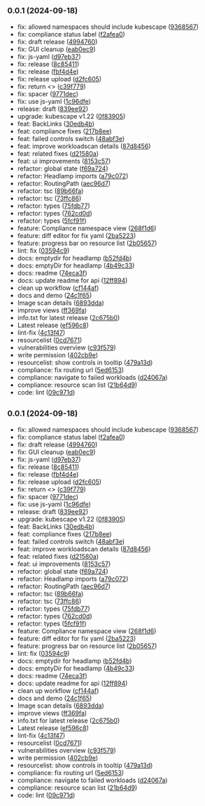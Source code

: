 ## <small>0.0.1 (2024-09-18)</small>

* fix: allowed namespaces should include kubescape ([9368567](https://github.com/Kubebeam/kubescape-headlamp-plugin/commit/9368567))
* fix: compliance status label ([f2afea0](https://github.com/Kubebeam/kubescape-headlamp-plugin/commit/f2afea0))
* fix: draft release ([4994760](https://github.com/Kubebeam/kubescape-headlamp-plugin/commit/4994760))
* fix: GUI cleanup ([eab0ec9](https://github.com/Kubebeam/kubescape-headlamp-plugin/commit/eab0ec9))
* fix: js-yaml ([d97eb37](https://github.com/Kubebeam/kubescape-headlamp-plugin/commit/d97eb37))
* fix: release ([8c85411](https://github.com/Kubebeam/kubescape-headlamp-plugin/commit/8c85411))
* fix: release ([fbf4d4e](https://github.com/Kubebeam/kubescape-headlamp-plugin/commit/fbf4d4e))
* fix: release upload ([d2fc605](https://github.com/Kubebeam/kubescape-headlamp-plugin/commit/d2fc605))
* fix: return <> ([c39f779](https://github.com/Kubebeam/kubescape-headlamp-plugin/commit/c39f779))
* fix: spacer ([9771dec](https://github.com/Kubebeam/kubescape-headlamp-plugin/commit/9771dec))
* fix: use js-yaml ([1c96dfe](https://github.com/Kubebeam/kubescape-headlamp-plugin/commit/1c96dfe))
* release: draft ([839ee92](https://github.com/Kubebeam/kubescape-headlamp-plugin/commit/839ee92))
* upgrade: kubescape v1.22 ([0f83905](https://github.com/Kubebeam/kubescape-headlamp-plugin/commit/0f83905))
* feat: BackLinks ([30edb4b](https://github.com/Kubebeam/kubescape-headlamp-plugin/commit/30edb4b))
* feat: compliance fixes ([217b8ee](https://github.com/Kubebeam/kubescape-headlamp-plugin/commit/217b8ee))
* feat: failed controls switch ([48abf3e](https://github.com/Kubebeam/kubescape-headlamp-plugin/commit/48abf3e))
* feat: improve workloadscan details ([87d8456](https://github.com/Kubebeam/kubescape-headlamp-plugin/commit/87d8456))
* feat: related fixes ([d21580a](https://github.com/Kubebeam/kubescape-headlamp-plugin/commit/d21580a))
* feat: ui improvements ([8153c57](https://github.com/Kubebeam/kubescape-headlamp-plugin/commit/8153c57))
* refactor: global state ([f69a724](https://github.com/Kubebeam/kubescape-headlamp-plugin/commit/f69a724))
* refactor: Headlamp imports ([a79c072](https://github.com/Kubebeam/kubescape-headlamp-plugin/commit/a79c072))
* refactor: RoutingPath ([aec96d7](https://github.com/Kubebeam/kubescape-headlamp-plugin/commit/aec96d7))
* refactor: tsc ([89b66fa](https://github.com/Kubebeam/kubescape-headlamp-plugin/commit/89b66fa))
* refactor: tsc ([73ffc86](https://github.com/Kubebeam/kubescape-headlamp-plugin/commit/73ffc86))
* refactor: types ([75fdb77](https://github.com/Kubebeam/kubescape-headlamp-plugin/commit/75fdb77))
* refactor: types ([762cd0d](https://github.com/Kubebeam/kubescape-headlamp-plugin/commit/762cd0d))
* refactor: types ([5fcf91f](https://github.com/Kubebeam/kubescape-headlamp-plugin/commit/5fcf91f))
* feature: Compliance namespace view ([268f1d6](https://github.com/Kubebeam/kubescape-headlamp-plugin/commit/268f1d6))
* feature: diff editor for fix yaml ([2ba5223](https://github.com/Kubebeam/kubescape-headlamp-plugin/commit/2ba5223))
* feature: progress bar on resource list ([2b05657](https://github.com/Kubebeam/kubescape-headlamp-plugin/commit/2b05657))
* lint: fix ([03594c9](https://github.com/Kubebeam/kubescape-headlamp-plugin/commit/03594c9))
* docs: emptydir for headlamp ([b52fd4b](https://github.com/Kubebeam/kubescape-headlamp-plugin/commit/b52fd4b))
* docs: emptyDir for headlamp ([4b49c33](https://github.com/Kubebeam/kubescape-headlamp-plugin/commit/4b49c33))
* docs: readme ([74eca3f](https://github.com/Kubebeam/kubescape-headlamp-plugin/commit/74eca3f))
* docs: update readme for api ([12ff894](https://github.com/Kubebeam/kubescape-headlamp-plugin/commit/12ff894))
* clean up workflow ([cf144af](https://github.com/Kubebeam/kubescape-headlamp-plugin/commit/cf144af))
* docs and demo ([24c1f65](https://github.com/Kubebeam/kubescape-headlamp-plugin/commit/24c1f65))
* Image scan details ([6893dda](https://github.com/Kubebeam/kubescape-headlamp-plugin/commit/6893dda))
* improve views ([ff369fa](https://github.com/Kubebeam/kubescape-headlamp-plugin/commit/ff369fa))
* info.txt for latest release ([2c675b0](https://github.com/Kubebeam/kubescape-headlamp-plugin/commit/2c675b0))
* Latest release ([ef596c8](https://github.com/Kubebeam/kubescape-headlamp-plugin/commit/ef596c8))
* lint-fix ([4c13f47](https://github.com/Kubebeam/kubescape-headlamp-plugin/commit/4c13f47))
* resourcelist ([0cd7671](https://github.com/Kubebeam/kubescape-headlamp-plugin/commit/0cd7671))
* vulnerabilities overview ([c93f579](https://github.com/Kubebeam/kubescape-headlamp-plugin/commit/c93f579))
* write permission ([402cb9e](https://github.com/Kubebeam/kubescape-headlamp-plugin/commit/402cb9e))
* resourcelist: show controls in tooltip ([479a13d](https://github.com/Kubebeam/kubescape-headlamp-plugin/commit/479a13d))
* compliance: fix routing url ([5ed6153](https://github.com/Kubebeam/kubescape-headlamp-plugin/commit/5ed6153))
* compliance: navigate to failed workloads ([d24067a](https://github.com/Kubebeam/kubescape-headlamp-plugin/commit/d24067a))
* compliance: resource scan list ([21b64d9](https://github.com/Kubebeam/kubescape-headlamp-plugin/commit/21b64d9))
* code: lint ([09c971d](https://github.com/Kubebeam/kubescape-headlamp-plugin/commit/09c971d))



## <small>0.0.1 (2024-09-18)</small>

* fix: allowed namespaces should include kubescape ([9368567](https://github.com/Kubebeam/kubescape-headlamp-plugin/commit/9368567))
* fix: compliance status label ([f2afea0](https://github.com/Kubebeam/kubescape-headlamp-plugin/commit/f2afea0))
* fix: draft release ([4994760](https://github.com/Kubebeam/kubescape-headlamp-plugin/commit/4994760))
* fix: GUI cleanup ([eab0ec9](https://github.com/Kubebeam/kubescape-headlamp-plugin/commit/eab0ec9))
* fix: js-yaml ([d97eb37](https://github.com/Kubebeam/kubescape-headlamp-plugin/commit/d97eb37))
* fix: release ([8c85411](https://github.com/Kubebeam/kubescape-headlamp-plugin/commit/8c85411))
* fix: release ([fbf4d4e](https://github.com/Kubebeam/kubescape-headlamp-plugin/commit/fbf4d4e))
* fix: release upload ([d2fc605](https://github.com/Kubebeam/kubescape-headlamp-plugin/commit/d2fc605))
* fix: return <> ([c39f779](https://github.com/Kubebeam/kubescape-headlamp-plugin/commit/c39f779))
* fix: spacer ([9771dec](https://github.com/Kubebeam/kubescape-headlamp-plugin/commit/9771dec))
* fix: use js-yaml ([1c96dfe](https://github.com/Kubebeam/kubescape-headlamp-plugin/commit/1c96dfe))
* release: draft ([839ee92](https://github.com/Kubebeam/kubescape-headlamp-plugin/commit/839ee92))
* upgrade: kubescape v1.22 ([0f83905](https://github.com/Kubebeam/kubescape-headlamp-plugin/commit/0f83905))
* feat: BackLinks ([30edb4b](https://github.com/Kubebeam/kubescape-headlamp-plugin/commit/30edb4b))
* feat: compliance fixes ([217b8ee](https://github.com/Kubebeam/kubescape-headlamp-plugin/commit/217b8ee))
* feat: failed controls switch ([48abf3e](https://github.com/Kubebeam/kubescape-headlamp-plugin/commit/48abf3e))
* feat: improve workloadscan details ([87d8456](https://github.com/Kubebeam/kubescape-headlamp-plugin/commit/87d8456))
* feat: related fixes ([d21580a](https://github.com/Kubebeam/kubescape-headlamp-plugin/commit/d21580a))
* feat: ui improvements ([8153c57](https://github.com/Kubebeam/kubescape-headlamp-plugin/commit/8153c57))
* refactor: global state ([f69a724](https://github.com/Kubebeam/kubescape-headlamp-plugin/commit/f69a724))
* refactor: Headlamp imports ([a79c072](https://github.com/Kubebeam/kubescape-headlamp-plugin/commit/a79c072))
* refactor: RoutingPath ([aec96d7](https://github.com/Kubebeam/kubescape-headlamp-plugin/commit/aec96d7))
* refactor: tsc ([89b66fa](https://github.com/Kubebeam/kubescape-headlamp-plugin/commit/89b66fa))
* refactor: tsc ([73ffc86](https://github.com/Kubebeam/kubescape-headlamp-plugin/commit/73ffc86))
* refactor: types ([75fdb77](https://github.com/Kubebeam/kubescape-headlamp-plugin/commit/75fdb77))
* refactor: types ([762cd0d](https://github.com/Kubebeam/kubescape-headlamp-plugin/commit/762cd0d))
* refactor: types ([5fcf91f](https://github.com/Kubebeam/kubescape-headlamp-plugin/commit/5fcf91f))
* feature: Compliance namespace view ([268f1d6](https://github.com/Kubebeam/kubescape-headlamp-plugin/commit/268f1d6))
* feature: diff editor for fix yaml ([2ba5223](https://github.com/Kubebeam/kubescape-headlamp-plugin/commit/2ba5223))
* feature: progress bar on resource list ([2b05657](https://github.com/Kubebeam/kubescape-headlamp-plugin/commit/2b05657))
* lint: fix ([03594c9](https://github.com/Kubebeam/kubescape-headlamp-plugin/commit/03594c9))
* docs: emptydir for headlamp ([b52fd4b](https://github.com/Kubebeam/kubescape-headlamp-plugin/commit/b52fd4b))
* docs: emptyDir for headlamp ([4b49c33](https://github.com/Kubebeam/kubescape-headlamp-plugin/commit/4b49c33))
* docs: readme ([74eca3f](https://github.com/Kubebeam/kubescape-headlamp-plugin/commit/74eca3f))
* docs: update readme for api ([12ff894](https://github.com/Kubebeam/kubescape-headlamp-plugin/commit/12ff894))
* clean up workflow ([cf144af](https://github.com/Kubebeam/kubescape-headlamp-plugin/commit/cf144af))
* docs and demo ([24c1f65](https://github.com/Kubebeam/kubescape-headlamp-plugin/commit/24c1f65))
* Image scan details ([6893dda](https://github.com/Kubebeam/kubescape-headlamp-plugin/commit/6893dda))
* improve views ([ff369fa](https://github.com/Kubebeam/kubescape-headlamp-plugin/commit/ff369fa))
* info.txt for latest release ([2c675b0](https://github.com/Kubebeam/kubescape-headlamp-plugin/commit/2c675b0))
* Latest release ([ef596c8](https://github.com/Kubebeam/kubescape-headlamp-plugin/commit/ef596c8))
* lint-fix ([4c13f47](https://github.com/Kubebeam/kubescape-headlamp-plugin/commit/4c13f47))
* resourcelist ([0cd7671](https://github.com/Kubebeam/kubescape-headlamp-plugin/commit/0cd7671))
* vulnerabilities overview ([c93f579](https://github.com/Kubebeam/kubescape-headlamp-plugin/commit/c93f579))
* write permission ([402cb9e](https://github.com/Kubebeam/kubescape-headlamp-plugin/commit/402cb9e))
* resourcelist: show controls in tooltip ([479a13d](https://github.com/Kubebeam/kubescape-headlamp-plugin/commit/479a13d))
* compliance: fix routing url ([5ed6153](https://github.com/Kubebeam/kubescape-headlamp-plugin/commit/5ed6153))
* compliance: navigate to failed workloads ([d24067a](https://github.com/Kubebeam/kubescape-headlamp-plugin/commit/d24067a))
* compliance: resource scan list ([21b64d9](https://github.com/Kubebeam/kubescape-headlamp-plugin/commit/21b64d9))
* code: lint ([09c971d](https://github.com/Kubebeam/kubescape-headlamp-plugin/commit/09c971d))



